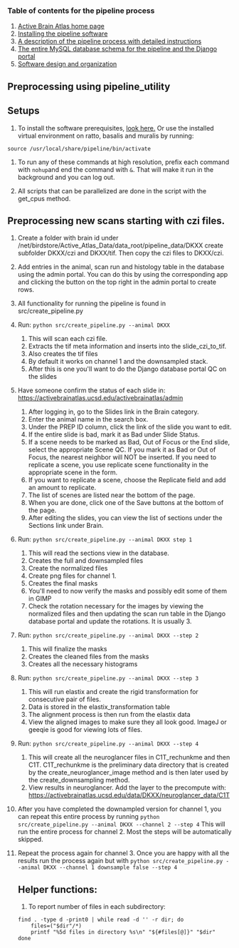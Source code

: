 ### Table of contents for the pipeline process
1. [Active Brain Atlas home page](https://github.com/ActiveBrainAtlas2)
1. [Installing the pipeline software](SETUP.md)
1. [A description of the pipeline process with detailed instructions](PROCESS.md)
1. [The entire MySQL database schema for the pipeline and the Django portal](schema.sql)
1. [Software design and organization](Design.md)

## Preprocessing using pipeline_utility
## Setups
1. To install the software prerequisites, [look here.](README.md) Or use the installed virtual environment on ratto, basalis and muralis by running: 

```source /usr/local/share/pipeline/bin/activate```

1. To run any of these commands at high resolution, prefix each command with `nohup`and end the command with `&`. That will make it run in the background and you can log out.

1. All scripts that can be parallelized are done in the script with the get_cpus method.
   
## Preprocessing new scans starting with czi files.
1. Create a folder with brain id under /net/birdstore/Active_Atlas_Data/data_root/pipeline_data/DKXX create subfolder DKXX/czi and DKXX/tif.  Then copy the czi files to DKXX/czi.
   
1. Add entries in the animal, scan run and histology table in the database using the admin portal.  You can do this by using the corresponding app and clicking the button on the top right in the admin portal to create rows.
1. All functionality for running the pipeline is found in src/create_pipeline.py

   
1. Run: `python src/create_pipeline.py --animal DKXX`
    1. This will scan each czi file.
    1. Extracts the tif meta information and inserts into the slide_czi_to_tif.
    1. Also creates the tif files
    1. By default it works on channel 1 and the downsampled stack.
    1. After this is one you'll want to do the Django database portal QC on the slides
1. Have someone confirm the status of each slide in: https://activebrainatlas.ucsd.edu/activebrainatlas/admin
    1. After logging in, go to the Slides link in the Brain category.
    1. Enter the animal name in the search box.
    1. Under the PREP ID column, click the link of the slide you want to edit.
    1. If the entire slide is bad, mark it as Bad under Slide Status.
    1. If a scene needs to be marked as Bad, Out of Focus or the End slide, select the appropriate Scene QC.
    If you mark it as Bad or Out of Focus, the nearest neighbor will NOT be inserted. If you need to replicate
    a scene, you use replicate scene functionality in the appropriate scene in the form.
    1. If you want to replicate a scene, choose the Replicate field and add an amount to replicate.
    1. The list of scenes are listed near the bottom of the page.
    1. When you are done, click one of the Save buttons at the bottom of the page.
    1. After editing the slides, you can view the list of sections under the Sections link under Brain.
    
1. Run: `python src/create_pipeline.py --animal DKXX step 1`
    1. This will read the sections view in the database. 
    1. Creates the full and downsampled files
    1. Create the normalized files
    1. Create png files for channel 1.
    1. Creates the final masks
    1. You'll need to now verify the masks and possibly edit some of them in GIMP
    1. Check the rotation necessary for the images by viewing the normalized files and then 
    updating the scan run table in the Django database portal and update the rotations. It is usually 3.

1. Run: `python src/create_pipeline.py --animal DKXX --step 2`
    1. This will finalize the masks
    1. Creates the cleaned files from the masks
    1. Creates all the necessary histograms

1. Run: `python src/create_pipeline.py --animal DKXX --step 3`
    1. This will run elastix and create the rigid transformation for consecutive pair of files.
    1. Data is stored in the elastix_transformation table
    1. The alignment process is then run from the elastix data
    1. View the aligned images to make sure they all look good. ImageJ or geeqie 
    is good for viewing lots of files.
    
1. Run: `python src/create_pipeline.py --animal DKXX --step 4`
    1. This will create all the neuroglancer files in C1T_rechunkme and then C1T.
    C1T_rechunkme is the preliminary data directory that is created by the
    create_neuroglancer_image method and is then later used by the create_downsampling
    method.
    1. View results in neuroglancer. Add the layer to the precompute with:
        https://activebrainatlas.ucsd.edu/data/DKXX/neuroglancer_data/C1T
1. After you have completed the downampled version for channel 1, you can repeat
this entire process by running `python src/create_pipeline.py --animal DKXX --channel 2 --step 4`
This will run the entire process for channel 2. Most the steps will be automatically skipped.
1. Repeat the process again for channel 3. Once you are happy with all the results run
the process again but 
with `python src/create_pipeline.py --animal DKXX --channel 1 downsample false --step 4`
   ## Helper functions:
   1. To report number of files in each subdirectory:
   ```
   find . -type d -print0 | while read -d '' -r dir; do
       files=("$dir"/*)
       printf "%5d files in directory %s\n" "${#files[@]}" "$dir"
   done
   ```
